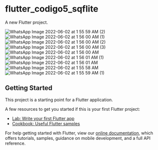 # flutter_codigo5_sqflite

A new Flutter project.

![WhatsApp Image 2022-06-02 at 1 55 59 AM (2)](https://user-images.githubusercontent.com/65637566/171575306-ef10739d-6d96-4c7a-a1f5-47dc16889b40.jpeg)
![WhatsApp Image 2022-06-02 at 1 56 00 AM (1)](https://user-images.githubusercontent.com/65637566/171575310-392bd408-d3f3-4703-b8e1-80a39f6cf8e8.jpeg)
![WhatsApp Image 2022-06-02 at 1 56 00 AM (2)](https://user-images.githubusercontent.com/65637566/171575313-4dc6dd89-3c3e-4b94-b515-4b18929a8d74.jpeg)
![WhatsApp Image 2022-06-02 at 1 56 00 AM (3)](https://user-images.githubusercontent.com/65637566/171575314-9c03ca44-594c-4b50-8336-76e6812c3dc8.jpeg)
![WhatsApp Image 2022-06-02 at 1 56 00 AM](https://user-images.githubusercontent.com/65637566/171575317-298c9c16-75a0-478c-ab31-c205a7028b63.jpeg)
![WhatsApp Image 2022-06-02 at 1 56 01 AM (1)](https://user-images.githubusercontent.com/65637566/171575319-5c755133-7ed1-46d0-8f70-4693ad5536a9.jpeg)
![WhatsApp Image 2022-06-02 at 1 56 01 AM](https://user-images.githubusercontent.com/65637566/171575321-c17ed8f6-92a1-40d6-bc9f-be56126c6252.jpeg)
![WhatsApp Image 2022-06-02 at 1 55 58 AM](https://user-images.githubusercontent.com/65637566/171575323-3c8c975b-1a01-4dca-87fa-5cfe24291c84.jpeg)
![WhatsApp Image 2022-06-02 at 1 55 59 AM (1)](https://user-images.githubusercontent.com/65637566/171575327-84aa8bab-e13f-4e9b-a593-457dd6ea3794.jpeg)


## Getting Started

This project is a starting point for a Flutter application.

A few resources to get you started if this is your first Flutter project:

- [Lab: Write your first Flutter app](https://flutter.dev/docs/get-started/codelab)
- [Cookbook: Useful Flutter samples](https://flutter.dev/docs/cookbook)

For help getting started with Flutter, view our
[online documentation](https://flutter.dev/docs), which offers tutorials,
samples, guidance on mobile development, and a full API reference.

